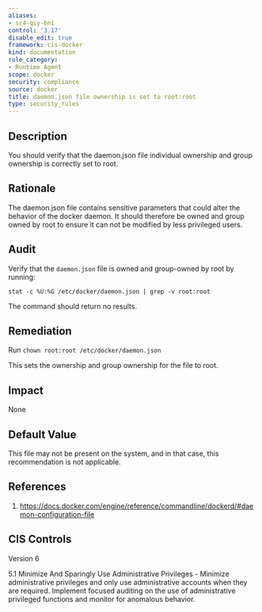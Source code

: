```yaml
---
aliases:
- sc4-qiy-6ni
control: '3.17'
disable_edit: true
framework: cis-docker
kind: documentation
rule_category:
- Runtime Agent
scope: docker
security: compliance
source: docker
title: daemon.json file ownership is set to root:root
type: security_rules
---
```


## Description

You should verify that the daemon.json file individual ownership and group ownership is correctly set to root.

## Rationale

The daemon.json file contains sensitive parameters that could alter the behavior of the docker daemon. It should therefore be owned and group owned by root to ensure it can not be modified by less privileged users.

## Audit

Verify that the `daemon.json` file is owned and group-owned by root by running: 
```
stat -c %U:%G /etc/docker/daemon.json | grep -v root:root 
```
The command should return no results.

## Remediation

Run `chown root:root /etc/docker/daemon.json`

This sets the ownership and group ownership for the file to root.

## Impact

None

## Default Value

This file may not be present on the system, and in that case, this recommendation is not applicable.

## References

1. https://docs.docker.com/engine/reference/commandline/dockerd/#daemon-configuration-file

## CIS Controls

Version 6

5.1 Minimize And Sparingly Use Administrative Privileges - Minimize administrative privileges and only use administrative accounts when they are required. Implement focused auditing on the use of administrative privileged functions and monitor for anomalous behavior.
